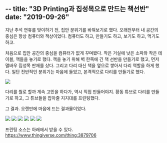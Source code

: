 --
title: "3D Printing과 집성목으로 만드는 책선반"
date: "2019-09-26"
--

지난 추석 연휴를 맞이하기 전, 집안 분위기를 바꿔보기로 했다. 오래전부터 내 공간의 중심은 항상 컴퓨터와 책상이었다. 컴퓨터도 하고, 만들기도 하고, 보기도 하고, 먹기도 하고. 

처음으로 집안 공간의 중심을 컴퓨터가 없게 꾸며봤다. 작은 거실에 낮은 소파와 작은 테이블, 책들을 놓기로 했다. 책을 놓기 위해 벽 한쪽에 긴 책 선반을 만들기로 했고, 먼저 멀바우 집성목 판재를 샀다. 그리고 다리 대신 책을 옆으로 쌓아서 다리 역할을 하게 했다. 일단 전반적인 분위기는 마음에 들었고, 본격적으로 다리를 만들기로 했다.

![](../photo/2019-09-26-3DPrintingShelf-1.jpeg)

다리를 뭘로 할까 계속 고민을 하다가, 역시 직접 만들어야지. 황동 튜브로 다리를 만들기로 하고, 그 튜브들을 잡아줄 지지대를 프린팅했다.

그 결과.
오랜만에 마음에 드는 결과물이었다.

![](../photo/2019-09-26-3DPrintingShelf-2.jpeg)
![](../photo/2019-09-26-3DPrintingShelf-3.jpeg)
![](../photo/2019-09-26-3DPrintingShelf-4.jpeg)
![](../photo/2019-09-26-3DPrintingShelf-5.jpeg)
![](../photo/2019-09-26-3DPrintingShelf-6.jpeg)
![](../photo/2019-09-26-3DPrintingShelf-7.jpeg)
 

프린팅 소스는 아래에서 받을 수 있다.
https://www.thingiverse.com/thing:3879706